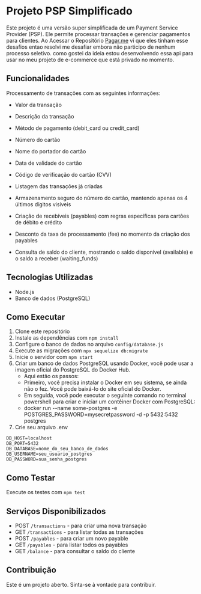 # Projeto PSP Simplificado

Este projeto é uma versão super simplificada de um Payment Service Provider (PSP). 
Ele permite processar transações e gerenciar pagamentos para clientes.
Ao Acessar o Repositório [Pagar.me](https://github.com/pagarme/vagas/tree/master/desafios) vi que eles tinham esse desafios entao resolvi me desafiar embora não participo de nenhum processo seletivo.
como gostei da ideia estou desenvolvendo essa api para usar no meu projeto de e-commerce que está privado no momento.

## Funcionalidades

Processamento de transações com as seguintes informações:

- Valor da transação
- Descrição da transação
- Método de pagamento (debit_card ou credit_card)
- Número do cartão
- Nome do portador do cartão
- Data de validade do cartão
- Código de verificação do cartão (CVV)

- Listagem das transações já criadas
- Armazenamento seguro do número do cartão, mantendo apenas os 4 últimos dígitos visíveis
- Criação de recebíveis (payables) com regras específicas para cartões de débito e crédito
- Desconto da taxa de processamento (fee) no momento da criação dos payables
- Consulta de saldo do cliente, mostrando o saldo disponível (available) e o saldo a receber (waiting_funds)

## Tecnologias Utilizadas

- Node.js
- Banco de dados (PostgreSQL)

## Como Executar

1. Clone este repositório
2. Instale as dependências com `npm install`
3. Configure o banco de dados no arquivo `config/database.js`
4. Execute as migrações com `npx sequelize db:migrate`
5. Inicie o servidor com `npm start`
6. Criar um banco de dados PostgreSQL usando Docker, você pode usar a imagem oficial do PostgreSQL do Docker Hub. 
   - Aqui estão os passos:
   - Primeiro, você precisa instalar o Docker em seu sistema, se ainda não o fez. Você pode baixá-lo do site oficial do Docker.
   - Em seguida, você pode executar o seguinte comando no terminal powershell para criar e iniciar um contêiner Docker com PostgreSQL:
   - docker run --name some-postgres -e POSTGRES_PASSWORD=mysecretpassword -d -p 5432:5432 postgres
7. Crie seu arquivo .env
```
DB_HOST=localhost
DB_PORT=5432
DB_DATABASE=nome_do_seu_banco_de_dados
DB_USERNAME=seu_usuario_postgres
DB_PASSWORD=sua_senha_postgres
```

## Como Testar

Execute os testes com `npm test`

## Serviços Disponibilizados

- POST `/transactions` - para criar uma nova transação
- GET `/transactions` - para listar todas as transações
- POST `/payables` - para criar um novo payable
- GET `/payables` - para listar todos os payables
- GET `/balance` - para consultar o saldo do cliente

## Contribuição

Este é um projeto aberto. Sinta-se à vontade para contribuir.